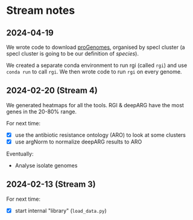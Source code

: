 # Stream notes

## 2024-04-19 

We wrote code to download [proGenomes](https://progenomes.embl.de/), organised by specI cluster (a specI cluster is going to be our definition of _species_).

We created a separate conda environment to run rgi (called `rgi`) and use `conda run` to call `rgi`. We then wrote code to run `rgi` on every genome.

## 2024-02-20 (Stream 4)

We generated heatmaps for all the tools.
RGI & deepARG have the most genes in the 20-80% range.

For next time:

- [x] use the antibiotic resistance ontology (ARO) to look at some clusters
- [x] use argNorm to normalize deepARG results to ARO

Eventually:

- Analyse isolate genomes

## 2024-02-13 (Stream 3)

For next time:

- [x] start internal "library" (`load_data.py`)
